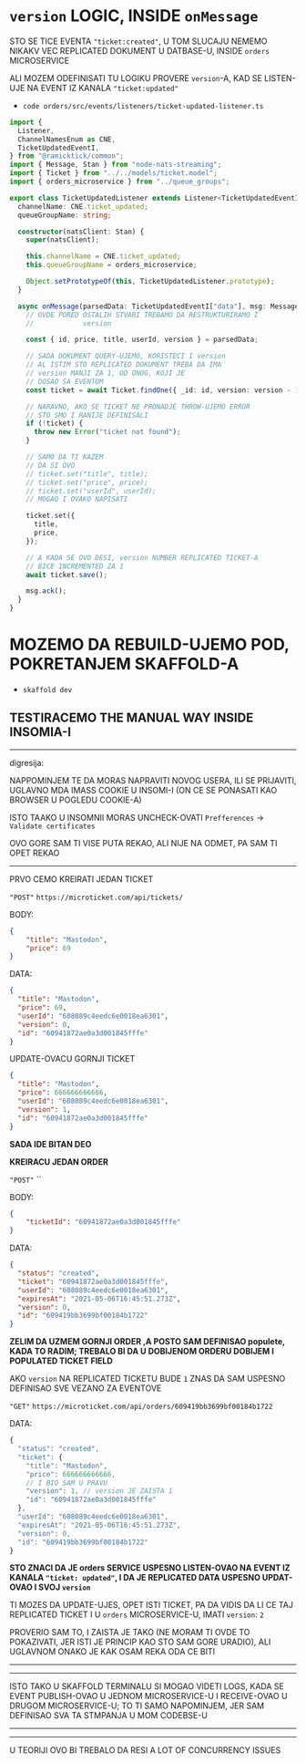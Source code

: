 # `version` LOGIC, INSIDE `onMessage`

STO SE TICE EVENTA `"ticket:created"`, U TOM SLUCAJU NEMEMO NIKAKV VEC REPLICATED DOKUMENT U DATBASE-U, INSIDE `orders` MICROSERVICE

ALI MOZEM ODEFINISATI TU LOGIKU PROVERE `version`-A, KAD SE LISTEN-UJE NA EVENT IZ KANALA `"ticket:updated"`

- `code orders/src/events/listeners/ticket-updated-listener.ts`

```ts
import {
  Listener,
  ChannelNamesEnum as CNE,
  TicketUpdatedEventI,
} from "@ramicktick/common";
import { Message, Stan } from "node-nats-streaming";
import { Ticket } from "../../models/ticket.model";
import { orders_microservice } from "../queue_groups";

export class TicketUpdatedListener extends Listener<TicketUpdatedEventI> {
  channelName: CNE.ticket_updated;
  queueGroupName: string;

  constructor(natsClient: Stan) {
    super(natsClient);

    this.channelName = CNE.ticket_updated;
    this.queueGroupName = orders_microservice;

    Object.setPrototypeOf(this, TicketUpdatedListener.prototype);
  }

  async onMessage(parsedData: TicketUpdatedEventI["data"], msg: Message) {
    // OVDE PORED OSTALIH STVARI TREBAMO DA RESTRUKTURIRAMO I
    //            version

    const { id, price, title, userId, version } = parsedData;

    // SADA DOKUMENT QUERY-UJEMO, KORISTECI I version
    // AL ISTIM STO REPLICATED DOKUMENT TREBA DA IMA
    // version MANJI ZA 1, OD ONOG, KOJI JE
    // DOSAO SA EVENTOM
    const ticket = await Ticket.findOne({ _id: id, version: version - 1 });

    // NARAVNO, AKO SE TICKET NE PRONADJE THROW-UJEMO ERROR
    // STO SMO I RANIJE DEFINISALI
    if (!ticket) {
      throw new Error("ticket not found");
    }

    // SAMO DA TI KAZEM
    // DA SI OVO
    // ticket.set("title", title);
    // ticket.set("price", price);
    // ticket.set("userId", userId);
    // MOGAO I OVAKO NAPISATI

    ticket.set({
      title,
      price,
    });

    // A KADA SE OVO DESI, version NUMBER REPLICATED TICKET-A
    // BICE INCREMENTED ZA 1
    await ticket.save();

    msg.ack();
  }
}
```

# MOZEMO DA REBUILD-UJEMO POD, POKRETANJEM SKAFFOLD-A 

- `skaffold dev`

## TESTIRACEMO THE MANUAL WAY INSIDE INSOMIA-I

***

digresija:

NAPPOMINJEM TE DA MORAS NAPRAVITI NOVOG USERA, ILI SE PRIJAVITI, UGLAVNO MDA IMASS COOKIE U INSOMI-I (ON CE SE PONASATI KAO BROWSER U POGLEDU COOKIE-A)

ISTO TAAKO U INSOMNII MORAS UNCHECK-OVATI `Prefferences` -> `Validate certificates`

OVO GORE SAM TI VISE PUTA REKAO, ALI NIJE NA ODMET, PA SAM TI OPET REKAO

***

PRVO CEMO KREIRATI JEDAN TICKET

`"POST"` `https://microticket.com/api/tickets/`

BODY:

```json
{
	"title": "Mastodon",
	"price": 69
}
```

DATA:

```json
{
  "title": "Mastodon",
  "price": 69,
  "userId": "608089c4eedc6e0018ea6301",
  "version": 0,
  "id": "60941872ae0a3d001845fffe"
}
```

UPDATE-OVACU GORNJI TICKET

```json
{
  "title": "Mastodon",
  "price": 666666666666,
  "userId": "608089c4eedc6e0018ea6301",
  "version": 1,
  "id": "60941872ae0a3d001845fffe"
}
```

**SADA IDE BITAN DEO**

**KREIRACU JEDAN ORDER**

`"POST"` ``

BODY:

```json
{
	"ticketId": "60941872ae0a3d001845fffe"
}
```

DATA:

```json
{
  "status": "created",
  "ticket": "60941872ae0a3d001845fffe",
  "userId": "608089c4eedc6e0018ea6301",
  "expiresAt": "2021-05-06T16:45:51.273Z",
  "version": 0,
  "id": "609419bb3699bf00184b1722"
}
```

**ZELIM DA UZMEM GORNJI ORDER ,A POSTO SAM DEFINISAO populete, KADA TO RADIM; TREBALO BI DA U DOBIJENOM ORDERU DOBIJEM I POPULATED TICKET FIELD**

AKO `version` NA REPLICATED TICKETU BUDE `1` ZNAS DA SAM USPESNO DEFINISAO SVE VEZANO ZA EVENTOVE

`"GET"` `https://microticket.com/api/orders/609419bb3699bf00184b1722`

DATA:

```js
{
  "status": "created",
  "ticket": {
    "title": "Mastodon",
    "price": 666666666666,
    // I BIO SAM U PRAVU
    "version": 1, // version JE ZAISTA 1
    "id": "60941872ae0a3d001845fffe"
  },
  "userId": "608089c4eedc6e0018ea6301",
  "expiresAt": "2021-05-06T16:45:51.273Z",
  "version": 0,
  "id": "609419bb3699bf00184b1722"
}
```

**STO ZNACI DA JE orders SERVICE USPESNO LISTEN-OVAO NA EVENT IZ KANALA `"ticket: updated"`, I DA JE REPLICATED DATA USPESNO UPDAT-OVAO I SVOJ `version`**

TI MOZES DA UPDATE-UJES, OPET ISTI TICKET, PA DA VIDIS DA LI CE TAJ REPLICATED TICKET I U `orders` MICROSERVICE-U, IMATI `version`: `2`

PROVERIO SAM TO, I ZAISTA JE TAKO (NE MORAM TI OVDE TO POKAZIVATI, JER ISTI JE PRINCIP KAO STO SAM GORE URADIO), ALI UGLAVNOM ONAKO JE KAK OSAM REKA ODA CE BITI

***
***

ISTO TAKO U SKAFFOLD TERMINALU SI MOGAO VIDETI LOGS, KADA SE EVENT PUBLISH-OVAO U JEDNOM MICROSERVICE-U I RECEIVE-OVAO U DRUGOM MICROSERVICE-U; TO TI SAMO NAPOMINJEM, JER SAM DEFINISAO SVA TA STMPANJA U MOM CODEBSE-U

***
***

U TEORIJI OVO BI TREBALO DA RESI A LOT OF CONCURRENCY ISSUES
